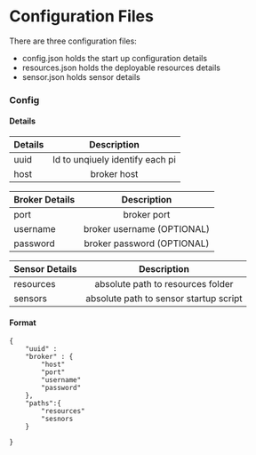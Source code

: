 # Configuration Files

There are three configuration files: 

- config.json holds the start up configuration details
- resources.json holds the deployable resources details
- sensor.json holds sensor details


### Config

#### Details

| Details     | Description  |
| ----------- |:-------------:|
| uuid        | Id to unqiuely identify each pi |
| host        | broker host |

| Broker Details     | Description  |
| ----------- |:-------------:|
| port        | broker port |
| username    | broker username (OPTIONAL) |
| password    | broker password (OPTIONAL) |

| Sensor Details     | Description  |
| ----------- |:-------------:|
| resources   | absolute path to resources folder |
| sensors     | absolute path to sensor startup script |

#### Format

```
{
    "uuid" :
    "broker" : {
        "host"
        "port"
        "username"
        "password"
    },
    "paths":{
        "resources"
        "sesnors
    }

}
```


